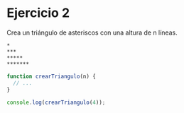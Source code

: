 # Ejercicio 2

Crea un triángulo de asteriscos con una altura de n líneas.

```
*
***
*****
*******
`````

```js
function crearTriangulo(n) {
  // ...
}

console.log(crearTriangulo(4));
```